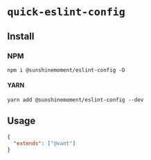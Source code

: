 # `quick-eslint-config`

## Install

### NPM

```shell
npm i @sunshinemoment/eslint-config -D
```

#### YARN

```shell
yarn add @sunshinemoment/eslint-config --dev
```

## Usage

```json
{
  "extends": ["@vant"]
}
```
